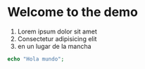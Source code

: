 # Welcome to the demo

1. Lorem ipsum dolor sit amet
2. Consectetur adipisicing elit
3. en un lugar de la mancha

```php
echo "Hola mundo";
```